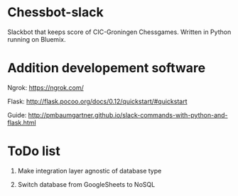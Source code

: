 # Chessbot-slack
Slackbot that keeps score of CIC-Groningen Chessgames. Written in Python running on Bluemix.

# Addition developement software 

Ngrok: https://ngrok.com/

Flask: http://flask.pocoo.org/docs/0.12/quickstart/#quickstart

Guide: http://pmbaumgartner.github.io/slack-commands-with-python-and-flask.html

# ToDo list
1. Make integration layer agnostic of database type 

2. Switch database from GoogleSheets to NoSQL
